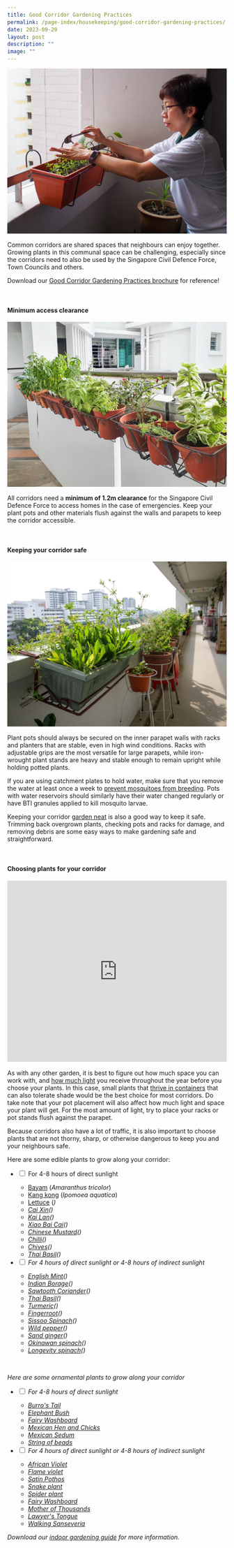 ```yaml
---
title: Good Corridor Gardening Practices
permalink: /page-index/housekeeping/good-corridor-gardening-practices/
date: 2023-09-29
layout: post
description: ""
image: ""
---
```

<section>
	<img title="A corridor gardener tending to her hanging pot. Photo by Jacqueline Chua." src="/images/Gardeners/CorridorGardening_JacChua%20(1).jpg">
	<p>Common corridors are shared spaces that neighbours can enjoy together. Growing plants in this communal space can be challenging, especially since the corridors need to also be used by the Singapore Civil Defence Force, Town Councils and others.</p>
	<p>Download our <a download="" href="/files/good%20corridor%20gardening%20practices.pdf">Good Corridor Gardening Practices brochure</a> for reference! </p>
	<br>
</section>
<section>
	<h4>Minimum access clearance</h4>
	<img title="A corridor garden growing a variety of edible plants with at leas 1.2m of clearance along the corridor. Photo by Jacqueline Chua." src="/images/Hardscapes/Corridorgarden_JacChua%20(2).jpg">
	<p>All corridors need a <b>minimum of 1.2m clearance</b> for the Singapore Civil Defence Force to access homes in the case of emergencies. Keep your plant pots and other materials flush against the walls and parapets to keep the corridor accessible.</p>
	<br>
</section>

<section>
	<h4>Keeping your corridor safe</h4>
	<img title="Pots along a corridor securely hung or supported by racks and stands. Photo by Jacqueline Chua." src="/images/Garden%20design/CorridorGardens_JacChua%20(1).jpg">
	<p>Plant pots should always be secured on the inner parapet walls with racks and planters that are stable, even in high wind conditions. Racks with adjustable grips are the most versatile for large parapets, while iron-wrought plant stands are heavy and stable enough to remain upright while holding potted plants.</p>
	<p>If you are using catchment plates to hold water, make sure that you remove the water at least once a week to <a href="/page-index/housekeeping/keeping-gardens-mosquito-free/">prevent mosquitoes from breeding</a>. Pots with water reservoirs should similarly have their water changed regularly or have BTI granules applied to kill mosquito larvae.</p>
	<p>Keeping your corridor <a href="/page-index/housekeeping/keeping-your-garden-neat/">garden neat</a> is also a good way to keep it safe. Trimming back overgrown plants, checking pots and racks for damage, and removing debris are some easy ways to make gardening safe and straightforward.</p>
	<br>
</section>

<section>
	<h4>Choosing plants for your corridor</h4>
				<iframe allowfullscreen="" allow="accelerometer; autoplay; clipboard-write; encrypted-media; gyroscope; picture-in-picture; web-share" frameborder="0" title="YouTube video player" src="https://www.youtube.com/embed/eVBFePei-Bk?si=rz827tqlwF7jGvPC" width="100%" height="415"></iframe><br>
	<p>As with any other garden, it is best to figure out how much space you can work with, and <a href="/page-index/horticulture-techniques/gauging-light">how much light</a> you receive throughout the year before you choose your plants.  In this case, small plants that <a href="/page-index/horticulture-techniques/planting-in-containers/">thrive in containers</a> that can also tolerate shade would be the best choice for most corridors. Do take note that your pot placement will also affect how much light and space your plant will get. For the most amount of light, try to place your racks or pot stands flush against the parapet.</p>
	<p>Because corridors also have a lot of traffic, it is also important to choose plants that are not thorny, sharp, or otherwise dangerous to keep you and your neighbours safe.</p>
	<p>Here are some edible plants to grow along your corridor:</p>
	<ul class="jekyllcodex_accordion">
		<li><input type="checkbox" id="accordion1">
		<label for="accordion1">For 4-8 hours of direct sunlight</label><div>
			<ul>
				<li><a href="/page-index/edible-plants/bayam">Bayam</a> (<em>Amaranthus tricolor</em>)</li>
				<li><a href="/page-index/edible-plants/kang-kong">Kang kong</a> (<em>Ipomoea aquatica</em>)</li>
				<li><a href="/page-index/edible-plants/lettuce">Lettuce</a> (<em>)</em></li><em>
				<li><a href="/page-index/edible-plants/cai-xin">Cai Xin</a>(<em>)</em></li><em>
				<li><a href="/page-index/edible-plants/kai-lan">Kai Lan</a>(<em>)</em></li><em>
				<li><a href="/page-index/edible-plants/xiao-bai-cai">Xiao Bai Cai</a>(<em>)</em></li><em>
				<li><a href="/page-index/edible-plants/chinese-mustard">Chinese Mustard</a>(<em>)</em></li><em>
				<li><a href="/page-index/edible-plants/chilli">Chilli</a>(<em>)</em></li><em>
				<li><a href="/page-index/edible-plants/chives">Chives</a>(<em>)</em></li><em>
				<li><a href="/page-index/edible-plants/thai-basil">Thai Basil</a>(<em>)</em></li><em>
			</em></em></em></em></em></em></em></em></ul><em><em><em>
		</em></em></em></div></li><em><em><em>
		<li><input type="checkbox" id="accordion2">
		<label for="accordion2">For 4 hours of direct sunlight or 4-8 hours of indirect sunlight</label><div>
			<ul>
				<li><a href="/page-index/edible-plants/english-mint">English Mint</a>(<em>)</em></li><em>
				<li><a href="/page-index/edible-plants/indian-borage">Indian Borage</a>(<em>)</em></li><em>
				<li><a href="/page-index/edible-plants/sawtooth-coriander">Sawtooth Coriander</a>(<em>)</em></li><em>
				<li><a href="/page-index/edible-plants/thai-basil">Thai Basil</a>(<em>)</em></li><em>
				<li><a href="/page-index/edible-plants/turmeric">Turmeric</a>(<em>)</em></li><em>
				<li><a href="/page-index/edible-plants/fingerroot">Fingerroot</a>(<em>)</em></li><em>
				<li><a href="/page-index/edible-plants/sissoo-spinach">Sissoo Spinach</a>(<em>)</em></li><em>
				<li><a href="/page-index/edible-plants/wild-pepper">Wild pepper</a>(<em>)</em></li><em>
				<li><a href="/page-index/edible-plants/sand-ginger">Sand ginger</a>(<em>)</em></li><em>
				<li><a href="/page-index/edible-plants/okinawan-spinach">Okinawan spinach</a>(<em>)</em></li><em>
				<li><a href="/page-index/edible-plants/longevity-spinach">	Longevity spinach</a>(<em>)</em></li><em>
			</em></em></em></em></em></em></em></em></em></em></em></ul><em><em><em>
		</em></em></em></div></li><em><em><em>
	</em></em></em></em></em></em></ul><em><em><em>
	<br>
	<p>Here are some ornamental plants to grow along your corridor</p>
	<ul class="jekyllcodex_accordion">
		<li><input type="checkbox" id="accordion3">
		<label for="accordion3">For 4-8 hours of direct sunlight</label><div>
			<ul>
				<li><a href="/page-index/ornamental-plants/burros-tail">Burro's Tail</a></li>
				<li><a href="/page-index/ornamental-plants/elephant-bush">Elephant Bush</a></li>
				<li><a href="/page-index/ornamental-plants/fairy-washboard">Fairy Washboard</a></li>
				<li><a href="/page-index/ornamental-plants/mexican-hen-and-chicks">Mexican Hen and Chicks</a></li>
				<li><a href="/page-index/ornamental-plants/mexican-sedum">Mexican Sedum</a></li>
				<li><a href="/page-index/ornamental-plants/string-of-beads">String of beads</a></li>
			</ul>
		</div></li>
		<li><input type="checkbox" id="accordion4">
		<label for="accordion4">For 4 hours of direct sunlight or 4-8 hours of indirect sunlight</label><div>
			<ul>
				<li><a href="/page-index/ornamental-plants/burros-tail">African Violet</a></li>
				<li><a href="/page-index/ornamental-plants/elephant-bush">Flame violet</a></li>
				<li><a href="/page-index/ornamental-plants/fairy-washboard">Satin Pothos</a></li>
				<li><a href="/page-index/ornamental-plants/mexican-hen-and-chicks">Snake plant</a></li>
				<li><a href="/page-index/ornamental-plants/mexican-sedum">Spider plant</a></li>
				<li><a href="/page-index/ornamental-plants/string-of-beads">Fairy Washboard</a></li>
				<li><a href="/page-index/ornamental-plants/string-of-beads">Mother of Thousands</a></li>
				<li><a href="/page-index/ornamental-plants/string-of-beads">Lawyer's Tongue</a></li>
				<li><a href="/page-index/ornamental-plants/string-of-beads">Walking Sanseveria</a></li>
			</ul>
		</div></li>
	</ul>
		<p>Download our <a download="" href="/files/introduction%20to%20indoor%20gardening.pdf">indoor gardening guide</a> for more information. </p>
</em></em></em></section>
